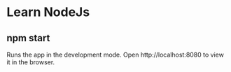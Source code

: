 # Learn NodeJs

## npm start

Runs the app in the development mode.
Open http://localhost:8080 to view it in the browser.
